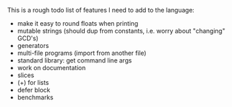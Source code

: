 
This is a rough todo list of features I need to add to the language:

* make it easy to round floats when printing
* mutable strings (should dup from constants, i.e. worry about "changing" GCD's)
* generators
* multi-file programs (import from another file)
* standard library: get command line args
* work on documentation
* slices
* (+) for lists
* defer block
* benchmarks
